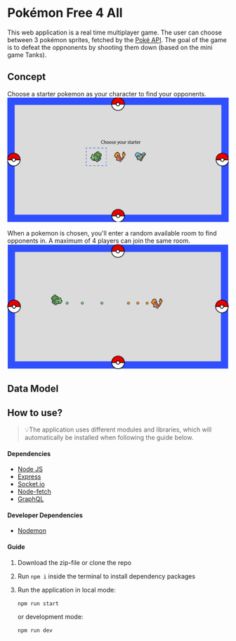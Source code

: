 # Pokémon Free 4 All
This web application is a real time multiplayer game. The user can choose between 3 pokémon sprites, fetched by the [Poké API](https://pokeapi.co/). The goal of the game is to defeat the oppnonents by shooting them down (based on the mini game Tanks).

## Concept
Choose a starter pokemon as your character to find your opponents.
<img src="docs/images/choose_starter.png" alt="Choose starter" />

When a pokemon is chosen, you'll enter a random available room to find opponents in. A maximum of 4 players can join the same room.
<img src="docs/images/game-preview.png" alt="Preview of the game" />

## Data Model


## How to use?
>💡The application uses different modules and libraries, which will automatically be installed when following the guide below.
#### Dependencies
- [Node JS](https://nodejs.org/en/)
- [Express](https://www.npmjs.com/package/express)
- [Socket.io](https://www.npmjs.com/package/socket.io)
- [Node-fetch](https://www.npmjs.com/package/node-fetch)
- [GraphQL](https://www.npmjs.com/package/graphql)

#### Developer Dependencies
- [Nodemon](https://www.npmjs.com/package/nodemon)

#### Guide
1. Download the zip-file or clone the repo
2. Run `npm i` inside the terminal to install dependency packages
3. Run the application in local mode:
    ```terminal
    npm run start
    ```
    or development mode:
    
    ```terminal
    npm run dev
    ```